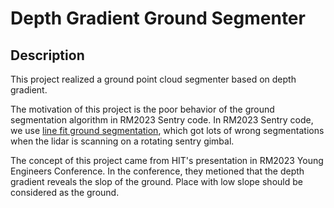 # Depth Gradient Ground Segmenter

## Description
This project realized a ground point cloud segmenter based on depth gradient.

The motivation of this project is the poor behavior of the ground segmentation algorithm in RM2023 Sentry code. In RM2023 Sentry code, we use [line fit ground segmentation](https://github.com/HuangCongQing/linefit_ground_segmentation_details/tree/main/linefit_ground_segmentation), which got lots of wrong segmentations when the lidar is scanning on a rotating sentry gimbal.

The concept of this project came from  HIT's  presentation in RM2023 Young Engineers Conference. In the conference, they metioned that the depth gradient reveals the slop of the ground. Place with low slope should be considered as the ground.

